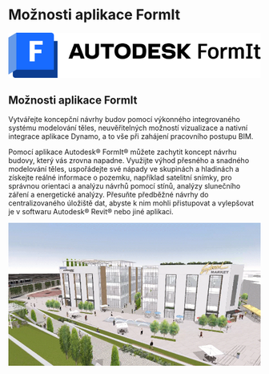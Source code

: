 # Možnosti aplikace FormIt

![](<../.gitbook/assets/formit intro hero image.png>)

## Možnosti aplikace FormIt

Vytvářejte koncepční návrhy budov pomocí výkonného integrovaného systému modelování těles, neuvěřitelných možností vizualizace a nativní integrace aplikace Dynamo, a to vše při zahájení pracovního postupu BIM.

Pomocí aplikace Autodesk® FormIt® můžete zachytit koncept návrhu budovy, který vás zrovna napadne. Využijte výhod přesného a snadného modelování těles, uspořádejte své nápady ve skupinách a hladinách a získejte reálné informace o pozemku, například satelitní snímky, pro správnou orientaci a analýzu návrhů pomocí stínů, analýzy slunečního záření a energetické analýzy. Přesuňte předběžné návrhy do centralizovaného úložiště dat, abyste k nim mohli přistupovat a vylepšovat je v softwaru Autodesk® Revit® nebo jiné aplikaci.

![](../.gitbook/assets/formit-capabilities.png)
